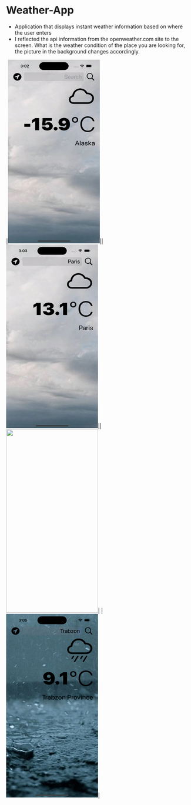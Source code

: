 # Weather-App


- Application that displays instant weather information based on where the user enters
- I reflected the api information from the openweather.com site to the screen. What is the weather condition of the place you are looking for, the picture in the background changes accordingly.


|<img src="media/bulutlu.png" width="250" height="500"/>||<img src="media/bulutlu2.png" width="250" height="500"/>||<img src="media/gunesli.png" width="250" height="500"/>| |<img src="media/yagmurlu.png" width="250" height="500"/>| 






